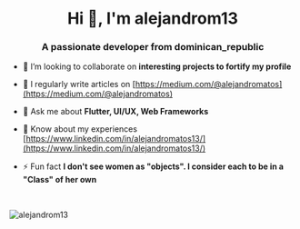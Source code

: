 <h1 align="center">Hi 👋, I'm alejandrom13</h1>
<h3 align="center">A passionate developer from dominican_republic</h3>

- 👯 I’m looking to collaborate on **interesting projects to fortify my profile**

- 📝 I regularly write articles on [https://medium.com/@alejandromatos](https://medium.com/@alejandromatos)

- 💬 Ask me about **Flutter, UI/UX, Web Frameworks**

- 📄 Know about my experiences [https://www.linkedin.com/in/alejandromatos13/](https://www.linkedin.com/in/alejandromatos13/)

- ⚡ Fun fact **I don't see women as "objects". I consider each to be in a "Class" of her own**

</br>
<p><img align="center" src="https://github-readme-stats.vercel.app/api/top-langs/?username=alejandrom13&theme=dracula" alt="alejandrom13" /></p>

